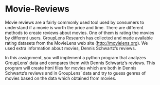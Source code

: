 # Movie-Reviews

Movie reviews are a fairly commonly used tool used by consumers to understand if a movie is worth the price and time. 
There are different methods to create reviews about movies. One of them is rating the movies by different users. 
GroupLens Research has collected and made available rating datasets from the MovieLens web site (http://movielens.org).
We used extra information about movies, Dennis Schwartz’s reviews.

In this assignment, you will implement a python program that analyzes GroupLens’ data and compares them with Dennis Schwartz’s reviews.
This program will create html files for movies which are both in Dennis Schwartz’s reviews and in GroupLens’ data
and try to guess genres of movies based on the data which obtained from movies.
